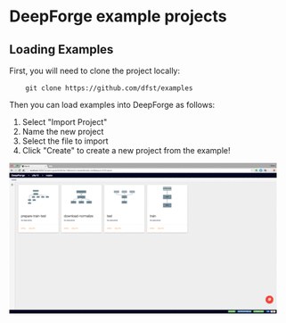 # DeepForge example projects

## Loading Examples
First, you will need to clone the project locally:

```
    git clone https://github.com/dfst/examples
```

Then you can load examples into DeepForge as follows:

1. Select "Import Project"
2. Name the new project
3. Select the file to import
4. Click "Create" to create a new project from the example!

![screenshot](screenshots/steps.gif "")
